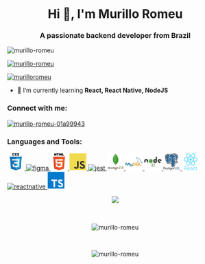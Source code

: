 <h1 align="center">Hi 👋, I'm Murillo Romeu</h1>
<h3 align="center">A passionate backend developer from Brazil</h3>

<p align="left"> <img src="https://komarev.com/ghpvc/?username=murillo-romeu&label=Profile%20views&color=0e75b6&style=flat" alt="murillo-romeu" /> </p>

<p align="left"> <a href="https://github.com/ryo-ma/github-profile-trophy"><img src="https://github-profile-trophy.vercel.app/?username=murillo-romeu&no-frame=true&theme=dracula" alt="murillo-romeu" /></a> </p>

<p align="left"> <a href="https://twitter.com/murilloromeu" target="blank"><img src="https://img.shields.io/twitter/follow/murilloromeu?logo=twitter&style=for-the-badge" alt="murilloromeu" /></a> </p>

- 🌱 I’m currently learning **React, React Native, NodeJS**

<h3 align="left">Connect with me:</h3>
<p align="left">
<a href="https://linkedin.com/in/murillo-romeu-01a99943" target="blank"><img align="center" src="https://content.linkedin.com/content/dam/me/business/en-us/amp/brand-site/v2/bg/LI-Bug.svg.original.svg" alt="murillo-romeu-01a99943" height="30" width="40" /></a>
</p>

<h3 align="left">Languages and Tools:</h3>
<p align="left"> <a href="https://www.w3schools.com/css/" target="_blank"> <img src="https://raw.githubusercontent.com/devicons/devicon/master/icons/css3/css3-original-wordmark.svg" alt="css3" width="40" height="40"/> </a> <a href="https://www.figma.com/" target="_blank"> <img src="https://www.vectorlogo.zone/logos/figma/figma-icon.svg" alt="figma" width="40" height="40"/> </a> <a href="https://www.w3.org/html/" target="_blank"> <img src="https://raw.githubusercontent.com/devicons/devicon/master/icons/html5/html5-original-wordmark.svg" alt="html5" width="40" height="40"/> </a> <a href="https://developer.mozilla.org/en-US/docs/Web/JavaScript" target="_blank"> <img src="https://raw.githubusercontent.com/devicons/devicon/master/icons/javascript/javascript-original.svg" alt="javascript" width="40" height="40"/> </a> <a href="https://jestjs.io" target="_blank"> <img src="https://www.vectorlogo.zone/logos/jestjsio/jestjsio-icon.svg" alt="jest" width="40" height="40"/> </a> <a href="https://www.mongodb.com/" target="_blank"> <img src="https://raw.githubusercontent.com/devicons/devicon/master/icons/mongodb/mongodb-original-wordmark.svg" alt="mongodb" width="40" height="40"/> </a> <a href="https://www.mysql.com/" target="_blank"> <img src="https://raw.githubusercontent.com/devicons/devicon/master/icons/mysql/mysql-original-wordmark.svg" alt="mysql" width="40" height="40"/> </a> <a href="https://nodejs.org" target="_blank"> <img src="https://raw.githubusercontent.com/devicons/devicon/master/icons/nodejs/nodejs-original-wordmark.svg" alt="nodejs" width="40" height="40"/> </a> <a href="https://www.postgresql.org" target="_blank"> <img src="https://raw.githubusercontent.com/devicons/devicon/master/icons/postgresql/postgresql-original-wordmark.svg" alt="postgresql" width="40" height="40"/> </a> <a href="https://reactjs.org/" target="_blank"> <img src="https://raw.githubusercontent.com/devicons/devicon/master/icons/react/react-original-wordmark.svg" alt="react" width="40" height="40"/> </a> <a href="https://reactnative.dev/" target="_blank"> <img src="https://reactnative.dev/img/header_logo.svg" alt="reactnative" width="40" height="40"/> </a> <a href="https://www.typescriptlang.org/" target="_blank"> <img src="https://raw.githubusercontent.com/devicons/devicon/master/icons/typescript/typescript-original.svg" alt="typescript" width="40" height="40"/> </a> </p>

<p align="center">
  <img src="https://github-readme-stats.vercel.app/api/top-langs?username=murillo-romeu&show_icons=true&locale=en&layout=compact&theme=dracula"/>
</p>
<br/>
<p align="center">
  <img src="https://github-readme-stats.vercel.app/api?username=murillo-romeu&show_icons=true&locale=en&theme=dracula" alt="murillo-romeu" />
</p>
<br/>
<p align="center">
  <img src="https://github-readme-streak-stats.herokuapp.com/?user=murillo-romeu&theme=dracula" alt="murillo-romeu" />
</p>

<!---
murillo-romeu/murillo-romeu is a ✨ special ✨ repository because its `README.md` (this file) appears on your GitHub profile.
You can click the Preview link to take a look at your changes.
--->
